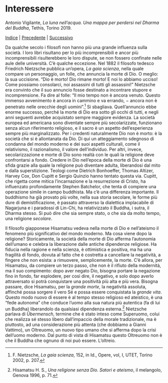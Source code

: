 
# Interessere

Antonio Vigilante, _La luna nell’acqua. Una mappa per perdersi nel Dharma del Buddha_, Tethis, Torino 2019.

[Indice](index.md) | [Precedente](io-mio.md) | [Successivo](oltreio.md)

Da qualche secolo i filosofi non hanno più una grande influenza sulla società. I loro libri risultano per lo più incomprensibili e ancor più incomprensibili risulterebbero le loro dispute, se non fossero confinate nelle aule delle università. C’è qualche eccezione. Nel 1882 il filosofo tedesco Friedrich Nietzsche pubblica un’opera, _La gaia scienza_, nella quale compare un personaggio, un folle, che annuncia la morte di Dio. O meglio: la sua uccisione. “Dio è morto! Dio rimane morto! E noi lo abbiamo ucciso! Come possiamo consolarci, noi assassini di tutti gli assassini!” Nietzsche era convinto che il suo annuncio fosse destinato a incontrare stupore e incomprensione. Fa dire al folle: “Il mio tempo non è ancora venuto. Questo immenso avvenimento è ancora in cammino e va errando, − ancora non è penetrato nelle orecchie degli uomini”.[^85] Si sbagliava. Quell’annuncio ebbe enorme successo, perché la morte di Dio era sotto gli occhi di tutti, e negli anni seguenti avrebbe acquistato sempre maggiore evidenza. La società europea ed americana sono diventate sempre più secolarizzate, funzionano senza alcun riferimento religioso, e il sacro è un aspetto dell’esperienza sempre più marginalizzato. Per i credenti naturalmente Dio non è morto: è la società che si è allontanata da Dio. Di qui un atteggiamento sdegnoso di condanna del mondo moderno e dei suoi aspetti culturali, come il relativismo, il razionalismo, il valore dell’individuo. Per altri, invece, secolarizzazione e morte di Dio sono realtà con le quali la religione deve confrontarsi a fondo. Credere in Dio nell’epoca della morte di Dio è una sfida grazie alla quale la religione può diventare adulta, liberandosi dal mito e dalla superstizione. Teologi come Dietrich Bonhoeffer, Thomas Altizer, Harvey Cox, Don Cupitt e Sergio Quinzio hanno tentato questa via. Cupitt, che rigetta come mitica l’incarnazione e la resurrezione di Cristo, ha influenzato profondamente Stephen Batchelor, che tenta di compiere una operazione simile in campo buddhista. Ma c’è una differenza importante. Il buddhismo ha già provato più volte, nella sua storia secolare, le forme più dure di demistificazione, è passato attraverso la dialettica implacabile di Nagarjuna e i paradossi di Lin-Chi, ha relativizzato il Buddha, i sutra, il Dharma stesso. Si può dire che sia sempre stato, o che sia da molto tempo, una religione _secolare_.

Il filosofo giapponese Hisamatsu vedeva nella morte di Dio e nell’ateismo il fenomeno più significativo del mondo moderno. Ma cosa viene dopo la religione? Storicamente, la società della morte di Dio afferma l’autonomia dell’umano e celebra la liberazione dalle antiche dipendenze religiose. Ha fiducia nella ragione e nella scienza, è ottimistica e positiva, ma ha una fragilità di fondo, dovuta al fatto che è costretta a cancellare la negatività, a fingere che non esista: a rimuovere, semplicemente, la morte. C’è allora, per Hisamatsu, da compiere un terzo passo, che non è il rifiuto della modernità, ma il suo compimento: dopo aver negato Dio, bisogna portare la negazione fino in fondo, far esplodere, per così dire, il negativo, e solo dopo averlo attraversato si potrà conquistare una positività più alta e più vera. Bisogna passare, dice Hisamatsu, per la _grande morte_, la negatività assoluta, affinché possa sorgere il vero Sé e possa essere conquistata la _grande vita_. Questo modo nuovo di essere è al tempo stesso religioso ed ateistico, è una “fede autonoma” che conduce l’uomo alla sua natura più autentica (fa di lui un Buddha) liberandolo da qualsiasi dipendenza esterna.[^86] Nietzsche parlava di _Übermensch_, termine che è stato inteso come Superuomo, colui che realizza sé stesso libero dall’impaccio della morale tradizionale, ma è piuttosto, ad una considerazione più attenta (che dobbiamo a Gianni Vattimo), un Oltreuomo, un nuovo tipo umano che si afferma dopo la crisi dell’uomo moderno. Dal punto di vista di Hisamatsu questo Oltreuomo non è che il Buddha che ognuno di noi può essere. L’oltreio.

[^85]: F. Nietzsche, *La gaia scienza*, 152, in Id., Opere, vol, I, UTET, Torino 2002, p. 207.
[^86]: Hisamatsu H. S., *Una religione senza Dio. Satori e ateismo*, il melangolo, Genova 1996, p. 71. 